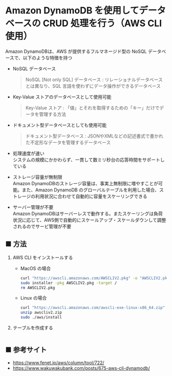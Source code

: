# Amazon DynamoDB を使用してデータベースの CRUD 処理を行う（AWS CLI 使用）

Amazon DynamoDBは、AWS が提供するフルマネージド型の NoSQL データベースで、以下のような特徴を持つ

- NoSQL データベース

    > NoSQL [Not only SQL] データベース : リレーショナルデータベースとは異なり、SQL 言語を使わずにデータ操作ができるデータベース

- Key-Value ストアのデータベースとして使用可能

  > Key-Value ストア : 「値」とそれを取得するための「キー」だけでデータを管理する方法

- ドキュメント型データベースとしても使用可能

    > ドキュメント型データベース : JSONやXMLなどの記述書式で書かれた不定形なデータを管理するデータベース

- 処理速度が速い<br>
    システムの規模にかかわらず、一貫して数ミリ秒台の応答時間をサポートしている

- ストレージ容量が無制限<br>
    Amazon DynamoDBのストレージ容量は、事実上無制限に増やすことが可能。また、Amazon DynamoDB のグローバルテーブルを利用した場合、ストレージの利用状況に合わせて自動的に容量をスケーリングできる

- サーバー管理が不要<br>
    Amazon DynamoDBはサーバーレスで動作する。またスケーリングは負荷状況に応じて、AWS側で自動的にスケールアップ・スケールダウンして調整されるのでサービ管理が不要


## ■ 方法

1. AWS CLI をインストールする<br>
    - MacOS の場合<br>
        ```sh
        curl "https://awscli.amazonaws.com/AWSCLIV2.pkg" -o "AWSCLIV2.pkg"
        sudo installer -pkg AWSCLIV2.pkg -target /
        rm AWSCLIV2.pkg
        ```

    - Linux の場合<br>
        ```sh
        curl "https://awscli.amazonaws.com/awscli-exe-linux-x86_64.zip" -o "awscliv2.zip"
        unzip awscliv2.zip
        sudo ./aws/install
        ```

1. テーブルを作成する<br>
    ```sh
    ```

## ■ 参考サイト
- https://www.fenet.jp/aws/column/tool/722/
- https://www.wakuwakubank.com/posts/675-aws-cli-dynamodb/